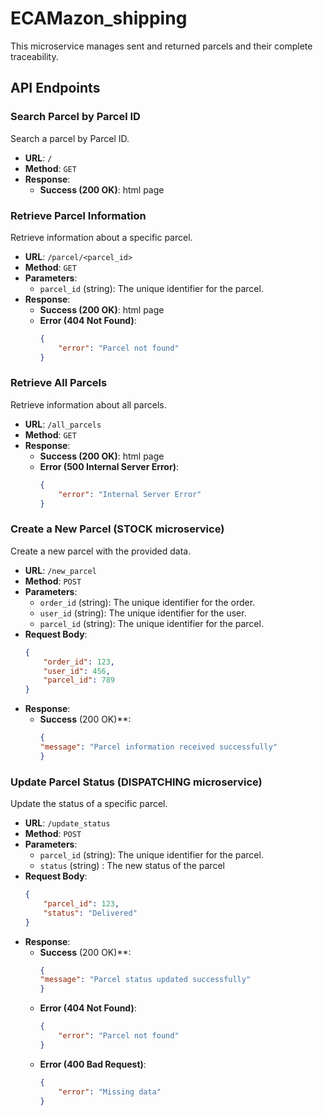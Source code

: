 # ECAMazon_shipping

This microservice manages sent and returned parcels and their complete traceability.

## API Endpoints

### Search Parcel by Parcel ID

Search a parcel by Parcel ID.

- **URL**: `/`
- **Method**: `GET`
- **Response**:
  - **Success (200 OK)**: html page

### Retrieve Parcel Information

Retrieve information about a specific parcel.

- **URL**: `/parcel/<parcel_id>`
- **Method**: `GET`
- **Parameters**:
  - `parcel_id` (string): The unique identifier for the parcel.
- **Response**:
  - **Success (200 OK)**: html page
  - **Error (404 Not Found)**:
    ```json
    {
        "error": "Parcel not found"
    }
    ```

### Retrieve All Parcels

Retrieve information about all parcels.

- **URL**: `/all_parcels`
- **Method**: `GET`
- **Response**:
  - **Success (200 OK)**: html page
  - **Error (500 Internal Server Error)**:
    ```json
    {
        "error": "Internal Server Error"
    }
    ```

### Create a New Parcel (STOCK microservice)

Create a new parcel with the provided data.

- **URL**: `/new_parcel`
- **Method**: `POST`
- **Parameters**:
  - `order_id` (string): The unique identifier for the order.
  - `user_id` (string): The unique identifier for the user.
  - `parcel_id` (string): The unique identifier for the parcel.
- **Request Body**:
  ```json
  {
      "order_id": 123,
      "user_id": 456,
      "parcel_id": 789
  }
- **Response**:
  - **Success** (200 OK)**:
    ```json
    {
    "message": "Parcel information received successfully"
    }
    ```

### Update Parcel Status (DISPATCHING microservice)

Update the status of a specific parcel.

- **URL**: `/update_status`
- **Method**: `POST`
- **Parameters**:
  - `parcel_id` (string): The unique identifier for the parcel.
  - `status` (string) : The new status of the parcel
- **Request Body**:
  ```json
  {
      "parcel_id": 123,
      "status": "Delivered"
  }
  ```
- **Response**:
  - **Success** (200 OK)**:
    ```json
    {
    "message": "Parcel status updated successfully"
    }
    ```
  - **Error (404 Not Found)**:
    ```json
    {
        "error": "Parcel not found"
    }
    ```
  - **Error (400 Bad Request)**:
    ```json
    {
        "error": "Missing data"
    }
    ```